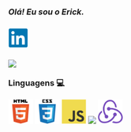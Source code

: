 <h3><i>Olá! Eu sou o Erick.</i><h3>
    
<a target="_blank" href="https://www.linkedin.com/in/erick-andrade-76a960241/">
  <img target="_blank" alt="Linkedin de Erick Andrade" width="40px" src="https://raw.githubusercontent.com/devicons/devicon/master/icons/linkedin/linkedin-original.svg" />
</a>
<br>
<br>

<img width="300px" src="https://clubedosgeeks.com.br/wp-content/uploads/2016/01/dormrm.gif" />
<br>
<p><strong> Linguagens </strong> 💻 </p>
<span>
 <img width="50px" disabled="disabled" src="https://raw.githubusercontent.com/devicons/devicon/master/icons/html5/html5-original-wordmark.svg" />
 <img width="50px" src="https://raw.githubusercontent.com/devicons/devicon/master/icons/css3/css3-original-wordmark.svg" />
 <img width="50px" src="https://raw.githubusercontent.com/devicons/devicon/master/icons/javascript/javascript-original.svg" /> 
 <img width="50px"src="https://ik.imagekit.io/joaonasc/GitHub/assets/tech-logos/reactjs_j5WbdQuuJ.png"/> 
 <code><img heigth="50" width="50" src="https://raw.githubusercontent.com/devicons/devicon/master/icons/redux/redux-original.svg"></code> 
  
 </span>
